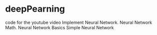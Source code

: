 # deepPearning
code for the youtube video Implement Neural Network. Neural Network Math. Neural Network Basics Simple Neural Network
